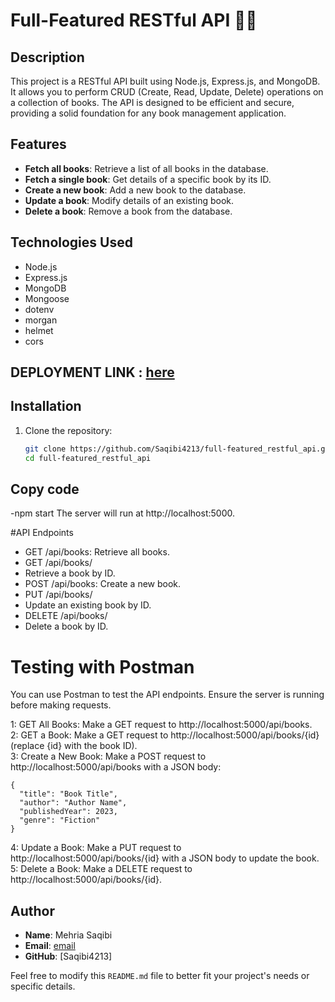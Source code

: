 # Full-Featured RESTful API 🚀🚀

## Description
This project is a RESTful API built using Node.js, Express.js, and MongoDB. It allows you to perform CRUD (Create, Read, Update, Delete) operations on a collection of books. The API is designed to be efficient and secure, providing a solid foundation for any book management application.

## Features
- **Fetch all books**: Retrieve a list of all books in the database.
- **Fetch a single book**: Get details of a specific book by its ID.
- **Create a new book**: Add a new book to the database.
- **Update a book**: Modify details of an existing book.
- **Delete a book**: Remove a book from the database.

## Technologies Used
- Node.js
- Express.js
- MongoDB
- Mongoose
- dotenv
- morgan
- helmet
- cors

## DEPLOYMENT LINK :  [here](https://full-featured-restful-1n7ls5vne-saqibi4213s-projects.vercel.app)

## Installation
1. Clone the repository:
   ```bash
   git clone https://github.com/Saqibi4213/full-featured_restful_api.git
   cd full-featured_restful_api  


## Copy code
-npm start
The server will run at http://localhost:5000.

#API Endpoints
- GET /api/books: Retrieve all books.
- GET /api/books/
- Retrieve a book by ID.
- POST /api/books: Create a new book.
- PUT /api/books/
- Update an existing book by ID.
- DELETE /api/books/
- Delete a book by ID.


# Testing with Postman
You can use Postman to test the API endpoints. Ensure the server is running before making requests.

1: GET All Books: Make a GET request to http://localhost:5000/api/books.
<br>
2: GET a Book: Make a GET request to http://localhost:5000/api/books/{id} (replace {id} with the book ID).
<br>
3: Create a New Book: Make a POST request to http://localhost:5000/api/books with a JSON body:
<br>

```
{
  "title": "Book Title",
  "author": "Author Name",
  "publishedYear": 2023,
  "genre": "Fiction"
}
```
4: Update a Book: Make a PUT request to http://localhost:5000/api/books/{id} with a JSON body to update the book.
<br>
5: Delete a Book: Make a DELETE request to http://localhost:5000/api/books/{id}.


## Author

- **Name**: Mehria Saqibi
- **Email**: [email](mosawermh@gmail.com)
- **GitHub**: [Saqibi4213]


Feel free to modify this `README.md` file to better fit your project's needs or specific details.